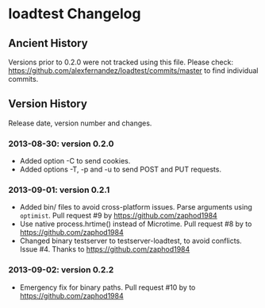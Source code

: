 
# loadtest Changelog

## Ancient History

Versions prior to 0.2.0 were not tracked using this file. Please check:
  https://github.com/alexfernandez/loadtest/commits/master
to find individual commits.

## Version History

Release date, version number and changes.

### 2013-08-30: version 0.2.0

* Added option -C to send cookies.
* Added options -T, -p and -u to send POST and PUT requests.

### 2013-09-01: version 0.2.1

* Added bin/ files to avoid cross-platform issues.
  Parse arguments using `optimist`.
  Pull request #9 by https://github.com/zaphod1984
* Use native process.hrtime() instead of Microtime.
  Pull request #8 by to https://github.com/zaphod1984
* Changed binary testserver to testserver-loadtest, to avoid conflicts.
  Issue #4. Thanks to https://github.com/zaphod1984

### 2013-09-02: version 0.2.2

* Emergency fix for binary paths.
  Pull request #10 by to https://github.com/zaphod1984

